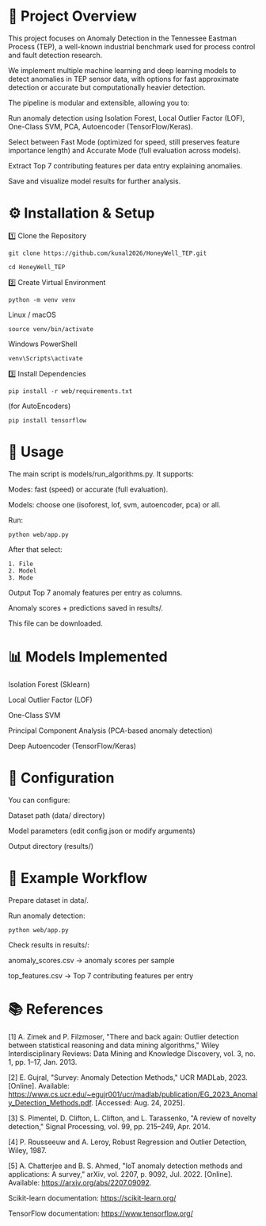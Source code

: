 # 📌 Project Overview
This project focuses on Anomaly Detection in the Tennessee Eastman Process (TEP), a well-known industrial benchmark used for process control and fault detection research.

We implement multiple machine learning and deep learning models to detect anomalies in TEP sensor data, with options for fast approximate detection or accurate but computationally heavier detection.

The pipeline is modular and extensible, allowing you to:

Run anomaly detection using Isolation Forest, Local Outlier Factor (LOF), One-Class SVM, PCA, Autoencoder (TensorFlow/Keras).

Select between Fast Mode (optimized for speed, still preserves feature importance length) and Accurate Mode (full evaluation across models).

Extract Top 7 contributing features per data entry explaining anomalies.

Save and visualize model results for further analysis.

# ⚙️ Installation & Setup
1️⃣ Clone the Repository
```
git clone https://github.com/kunal2026/HoneyWell_TEP.git
```
```
cd HoneyWell_TEP
```

2️⃣ Create Virtual Environment
```
python -m venv venv
```
Linux / macOS
```
source venv/bin/activate
```
Windows PowerShell
```
venv\Scripts\activate
```
3️⃣ Install Dependencies
```
pip install -r web/requirements.txt
```
(for AutoEncoders)
```
pip install tensorflow
```
# 🚀 Usage
The main script is models/run_algorithms.py.
It supports:

Modes: fast (speed) or accurate (full evaluation).

Models: choose one (isoforest, lof, svm, autoencoder, pca) or all.

Run:
```
python web/app.py
```

After that select:

    1. File
    2. Model
    3. Mode

    
Output
Top 7 anomaly features per entry as columns.

Anomaly scores + predictions saved in results/.

This file can be downloaded.

# 📊 Models Implemented
Isolation Forest (Sklearn)

Local Outlier Factor (LOF)

One-Class SVM

Principal Component Analysis (PCA-based anomaly detection)

Deep Autoencoder (TensorFlow/Keras)

# 🔧 Configuration
You can configure:

Dataset path (data/ directory)

Model parameters (edit config.json or modify arguments)

Output directory (results/)

# 🧪 Example Workflow
Prepare dataset in data/.

Run anomaly detection:
```
python web/app.py
```
Check results in results/:

anomaly_scores.csv → anomaly scores per sample

top_features.csv → Top 7 contributing features per entry


# 📚 References
[1] A. Zimek and P. Filzmoser, "There and back again: Outlier detection between statistical reasoning and data mining algorithms," Wiley Interdisciplinary Reviews: Data Mining and Knowledge Discovery, vol. 3, no. 1, pp. 1–17, Jan. 2013. 

[2] E. Gujral, "Survey: Anomaly Detection Methods," UCR MADLab, 2023. [Online]. Available: https://www.cs.ucr.edu/~egujr001/ucr/madlab/publication/EG_2023_Anomaly_Detection_Methods.pdf. [Accessed: Aug. 24, 2025]. 

[3] S. Pimentel, D. Clifton, L. Clifton, and L. Tarassenko, "A review of novelty detection," Signal Processing, vol. 99, pp. 215–249, Apr. 2014. 

[4] P. Rousseeuw and A. Leroy, Robust Regression and Outlier Detection, Wiley, 1987. 

[5] A. Chatterjee and B. S. Ahmed, "IoT anomaly detection methods and applications: A survey," arXiv, vol. 2207, p. 9092, Jul. 2022. [Online]. Available: https://arxiv.org/abs/2207.09092. 

Scikit-learn documentation: https://scikit-learn.org/

TensorFlow documentation: https://www.tensorflow.org/
